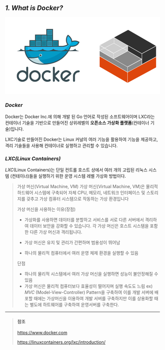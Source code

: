 ## *1. What is Docker?*

![Docker](./image/docker_lxc.png)

### *Docker*

Docker는 Docker Inc.에 의해 개발 된 Go 언어로 작성된 소프트웨어이며  LXC라는 컨테이너 기술을 기반으로 만들어진 상위레벨의 **오픈소스 가상화 플랫폼**(컨테이너 기술)입니다. 

LXC기술로 만들어진 Docker는 Linux 커널의 여러 기능을 활용하여 기능을 제공하고, 격리 기술들을 사용해 컨테이너로 실행하고 관리할 수 있습니다.

### *LXC(Linux Containers)*

*LXC*(Linux Containers)는 단일 컨트롤 호스트 상에서 여러 개의 고립된 리눅스 시스템 (컨테이너)들을 실행하기 위한 운영 시스템 레벨 가상화 방법이다.

> 가상 머신(Virtual Machine, VM)
> 가상 머신(Virtual Machine, VM)은 물리적 하드웨어 시스템에 구축되어 자체 CPU, 메모리, 네트워크 인터페이스 및 스토리지를 갖추고 가상 컴퓨터 시스템으로 작동하는 가상 환경입니다
>
> 가상 머신을 사용하는 이유(장점)
>
> - 가상화를 사용하면 데이터를 분할하고 서비스를 서로 다른 서버에서 격리하여 데이터 보안을 강화할 수 있습니다. 각 가상 머신은 호스트 시스템을 포함한 다른 가상 머신과 격리됩니다.
>
> - 가상 머신은 유지 및 관리가 간편하며 범용성이 뛰어남
> - 하나의 물리적 컴퓨터에서 여러 운영 체제 환경을 실행할 수 있음
>
> 단점
>
> - 하나의 물리적 시스템에서 여러 가상 머신을 실행하면 성능이 불안정해질 수 있음
> - 가상 머신은 물리적 컴퓨터보다 효율성이 떨어지며 실행 속도도 느림
>   ex)  *MVC* (Model-View-Controller) Pattern을 구축하여 이를 개발 서버에 배포할 때에는 가상머신을 이용하여 개발 서버를 구축하지만 이를 상용화할 때는 별도에 하트웨어를 구축하여 운영서버를 구축한다.

---









> #### 참조
>
> https://www.docker.com
>
> https://linuxcontainers.org/lxc/introduction/